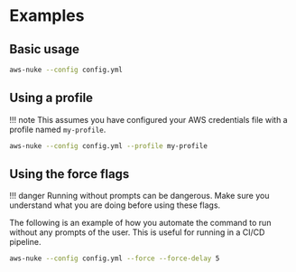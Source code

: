 # Examples

## Basic usage

```bash
aws-nuke --config config.yml
```

## Using a profile

!!! note
    This assumes you have configured your AWS credentials file with a profile named `my-profile`.

```bash
aws-nuke --config config.yml --profile my-profile
```

## Using the force flags

!!! danger
    Running without prompts can be dangerous. Make sure you understand what you are doing before using these flags.

The following is an example of how you automate the command to run without any prompts of the user. This is useful
for running in a CI/CD pipeline.

```bash
aws-nuke --config config.yml --force --force-delay 5
```
